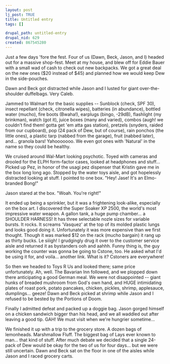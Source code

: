 ```yaml
--- 
layout: post
lj_post: TRUE
title: Untitled entry
tags: []

drupal_path: untitled-entry
drupal_nid: 629
created: 867545280
---
```

Just a few days 'fore the fest. Four of us (Dawn, Beck, Jason, and I) headed out for a massive shop-fest. Meet at my house, and blew off for Eddie Bauer with a small wad of cash to check out new backpacks. We got a great deal on the new ones ($20 instead of $45) and planned how we would keep Dew in the side-pouches.

Dawn and Beck got distracted while Jason and I lusted for giant over-the-shoulder duffelbags. Very Caleb.

Jammed to Walmart for the basic supplies -- Sunblock (check, SPF 30), insect repellant (check, citronella wipes), batteries (in abundance), bottled water (mucho), fire boots (Bwaha!), earplugs (bingo, -29dB), flashlight (my brinkman), watch (got it), juice boxes (many and varied), combos (augh! we couldn't find them! gotta get 'em atta gas station), pretzels (snyders, raided from our cupboard), pop (24 pack of Dew, but of course), rain ponchos (the little ones), a plastic tarp (nabbed from the garage), fruit (nabbed later), and... granola bars! Yahooooooo. We even got ones with 'Natural' in the name so they could be healthy.

We cruised around Wal-Mart looking psychotic. Toyed with cameras and drooled for the ELPH form-factor cases, looked at headphones and stuff... Picked up Pez, in honor of the usagi pez dispenser that Kristin gave me in the box long long ago. Stopped by the water toys aisle, and got hopelessly distracted looking at stuff. I pointed to one box. "Hey! Jase! It's an Elmo-branded Bong!"

Jason stared at the box. "Woah. You're right!"

It ended up being a sprinkler, but it was a frightening look-alike, especially on the box art. I discovered the Super Soaker XP 2500, the world's most impressive water weapon. A gallon tank, a huge pump chamber... a SHOULDER HARNESS! It has three selectable nozle sizes for variable bursts. It rocks. It screams 'Vasquez' at the top of its molded plastic lungs and looks good doing it. Unfortunately it was more expensive than we first thought. Though it was marked $12 on the rack (mucho bargain) it rang up as thirty bucks. Le siiigh! I grudgingly drug it over to the customer service aisle and returned it as bystanders ooh and aahhh. Funny thing is, the guy working the counter was gonna be going to Cstone, too. He asked what I'd be using it for, and voila... another link. What is it? Cstoners are everywhere!

So then we headed to Toys R Us and looked there; same price unfortunately. Ah, well. The Bavarian Inn followed, and we plopped down there anticipating a good German meal. We were not disappointed -- giant hunks of breaded mushroom from God's own hand, and HUGE intimidating plates of roast pork, potato pancakes, chicken, pickles, shrimp, applesauce, dumplings... geeze! Dawn and Beck picked at shrimp while Jason and I refused to be bested by the Portions of Doom.

Finally I admitted defeat and packed up a doggie bag. Jason gorged himself on a chicken sandwich bigger than his head, and we all waddled out after leaving a good tip. GAH! We must visit when we're hungrier sometime...

We finished it up with a trip to the grocery store. A dozen bags of lemonheads. Marshmallow Fluff. The biggest bag of Lays ever known to man... that kind of stuff. After much debate we decided that a single 24-pack of Dew would be okay for the two of us for four days... but we were still uncertain. Dawn and Beck sat on the floor in one of the aisles while Jason and I raced grocery carts.
